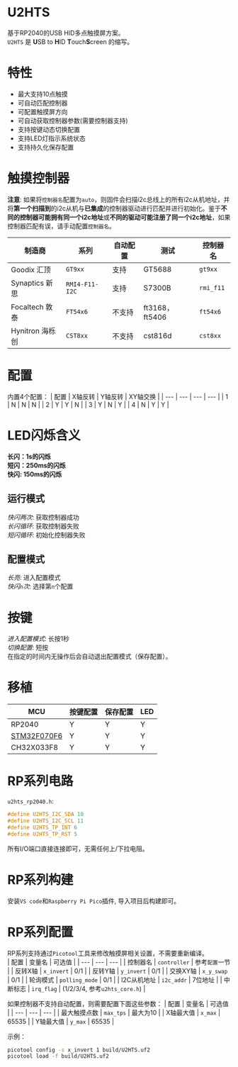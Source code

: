 # U2HTS
基于RP2040的USB HID多点触摸屏方案。  
`U2HTS` 是 **U**SB to **H**ID **T**ouch**S**creen 的缩写。  

# 特性
- 最大支持10点触摸
- 可自动匹配控制器
- 可配置触摸屏方向
- 可自动获取控制器参数(需要控制器支持)
- 支持按键动态切换配置
- 支持LED灯指示系统状态
- 支持持久化保存配置

# 触摸控制器
**注意**: 如果将`控制器名`配置为`auto`，则固件会扫描i2c总线上的所有i2c从机地址，并将**第一个扫描到**的i2c从机与**已集成**的控制器驱动进行匹配并进行初始化。鉴于**不同的控制器可能拥有同一个i2c地址**或**不同的驱动可能注册了同一个i2c地址**，如果控制器匹配有误，请手动配置`控制器名`。    

| 制造商 | 系列 | 自动配置 | 测试 | 控制器名 |
| --- | --- | --- | --- | --- |
| Goodix 汇顶 | `GT9xx` | 支持 | GT5688 | `gt9xx` |
| Synaptics 新思 | `RMI4-F11-I2C` | 支持 | S7300B | `rmi_f11` |
| Focaltech 敦泰 | `FT54x6` | 不支持 | ft3168，ft5406 | `ft54x6` |
| Hynitron 海栎创 | `CST8xx` | 不支持 | cst816d | `cst8xx` |

# 配置
内置4个配置：
| 配置 | X轴反转 | Y轴反转 | XY轴交换 |
| --- | --- | --- | --- |
| 1 | N | N | N |
| 2 | Y | Y | N |
| 3 | Y | N | Y |
| 4 | N | Y | Y |

# LED闪烁含义
**长闪：1s的闪烁**  
**短闪：250ms的闪烁**  
**快闪: 150ms的闪烁**  
## 运行模式
*快闪两次*: 获取控制器成功  
*长闪循环*: 获取控制器失败  
*短闪循环*: 初始化控制器失败  

## 配置模式
*长亮*: 进入配置模式  
*快闪`n`次*: 选择第`n`个配置  

# 按键
*进入配置模式*: 长按1秒  
*切换配置*: 短按  
在指定的时间内无操作后会自动退出配置模式（保存配置）。

# 移植
| MCU | 按键配置 | 保存配置 | LED | 
| --- | --- | --- | --- |
| RP2040 | Y | Y | Y |
| [STM32F070F6](https://github.com/CNflysky/U2HTS_F070F6) | Y | Y | Y |
| CH32X033F8 | Y | Y | Y |

# RP系列电路
`u2hts_rp2040.h`: 
```c
#define U2HTS_I2C_SDA 10
#define U2HTS_I2C_SCL 11
#define U2HTS_TP_INT 6
#define U2HTS_TP_RST 5
```
所有I/O端口直接连接即可，无需任何上/下拉电阻。  

# RP系列构建
安装`VS code`和`Raspberry Pi Pico`插件, 导入项目后构建即可。

# RP系列配置
RP系列支持通过`Picotool`工具来修改触摸屏相关设置，不需要重新编译。  
| 配置 | 变量名 | 可选值 |
| --- | --- | --- |
| 控制器名 | `controller` | 参考`配置`一节 |
| 反转X轴 | `x_invert` | 0/1 |
| 反转Y轴 | `y_invert` | 0/1 |
| 交换XY轴 | `x_y_swap` | 0/1 |
| 轮询模式 | `polling_mode` | 0/1 |
| I2C从机地址 | `i2c_addr` | 7位地址 |
| 中断标志 | `irq_flag` | (1/2/3/4, 参考`u2hts_core.h`) |

如果控制器不支持自动配置，则需要配置下面这些参数：
| 配置 | 变量名 | 可选值 |
| --- | --- | --- |
| 最大触摸点数 | `max_tps` | 最大为10 |
| X轴最大值 | `x_max` | 65535 |
| Y轴最大值 | `y_max` | 65535 |

示例：
```bash
picotool config -s x_invert 1 build/U2HTS.uf2
picotool load -f build/U2HTS.uf2
```